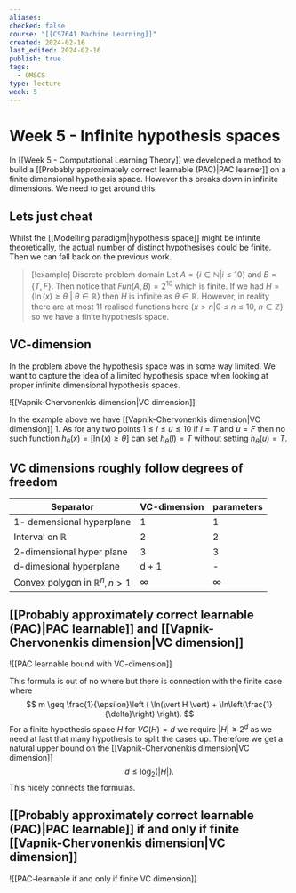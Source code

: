 ```yaml
---
aliases: 
checked: false
course: "[[CS7641 Machine Learning]]"
created: 2024-02-16
last_edited: 2024-02-16
publish: true
tags:
  - OMSCS
type: lecture
week: 5
---
```

# Week 5 - Infinite hypothesis spaces

In [[Week 5 - Computational Learning Theory]] we developed a method to build a [[Probably approximately correct learnable (PAC)|PAC learner]] on a finite dimensional hypothesis space. However this breaks down in infinite dimensions. We need to get around this. 

## Lets just cheat

Whilst the [[Modelling paradigm|hypothesis space]] might be infinite theoretically, the actual number of distinct hypothesises could be finite. Then we can fall back on the previous work.

>[!example] Discrete problem domain
>Let $A=\{i \in \mathbb{N} \vert i \leq 10\}$ and $B = \{T,F\}$. Then notice that $Fun(A,B) = 2^{10}$ which is finite. If we had $H = \{\ln(x) \geq \theta \ \vert \ \theta \in \mathbb{R}\}$  then $H$ is infinite as $\theta \in \mathbb{R}$. However, in reality there are at most 11 realised functions here $\{x > n \vert 0 \leq n \leq 10, \ n \in \mathbb{Z}\}$ so we have a finite hypothesis space. 

## VC-dimension

In the problem above the hypothesis space was in some way limited. We want to capture the idea of a limited hypothesis space when looking at proper infinite dimensional hypothesis spaces.

![[Vapnik-Chervonenkis dimension|VC dimension]]

In the example above we have [[Vapnik-Chervonenkis dimension|VC dimension]] 1. As for any two points $1 \leq l \leq u \leq 10$ if $l = T$ and $u = F$ then no such function $h_{\theta}(x) = [\ln(x) \geq \theta]$ can set $h_{\theta}(l) = T$ without setting $h_{\theta}(u) = T$. 

## VC dimensions roughly follow degrees of freedom

| Separator                 | VC-dimension | parameters |
| ------------------------- | ------------ | ---------- |
| 1- demensional hyperplane | 1            | 1          |
| Interval on $\mathbb{R}$  | 2            | 2          |
| 2-dimensional hyper plane | 3            | 3          |
| d-dimesional hyperplane   | d + 1        | -          |
| Convex polygon in $\mathbb{R}^n, n > 1$                          | $\infty$             | $\infty$           |

## [[Probably approximately correct learnable (PAC)|PAC learnable]] and [[Vapnik-Chervonenkis dimension|VC dimension]]

![[PAC learnable bound with VC-dimension]]

This formula is out of no where but there is connection with the finite case where
$$
m \geq \frac{1}{\epsilon}\left ( \ln(\vert H \vert) + \ln\left(\frac{1}{\delta}\right) \right).
$$
For a finite hypothesis space $H$ for $VC(H) = d$ we require $\vert H \vert \geq 2^d$ as we need at last that many hypothesis to split the cases up. Therefore we get a natural upper bound on the [[Vapnik-Chervonenkis dimension|VC dimension]]
$$
d \leq \log_2(\vert H \vert).
$$
This nicely connects the formulas.

## [[Probably approximately correct learnable (PAC)|PAC learnable]] if and only if finite [[Vapnik-Chervonenkis dimension|VC dimension]]

![[PAC-learnable if and only if finite VC dimension]]

